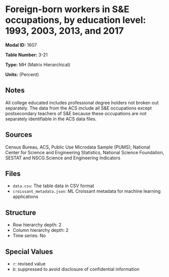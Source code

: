 # Foreign-born workers in S&E occupations, by education level: 1993, 2003, 2013, and 2017

**Modal ID:** 1607

**Table Number:** 3-21

**Type:** MH (Matrix Hierarchical)

**Units:** (Percent)

## Notes

All college educated includes professional degree holders not broken out separately. The data from the ACS include all S&E occupations except postsecondary teachers of S&E because these occupations are not separately identifiable in the ACS data files.

## Sources

Census Bureau, ACS, Public Use Microdata Sample (PUMS); National Center for Science and Engineering Statistics, National Science Foundation, SESTAT and NSCG.Science and Engineering Indicators

## Files

- `data.csv`: The table data in CSV format
- `croissant_metadata.json`: ML Croissant metadata for machine learning applications

## Structure

- Row hierarchy depth: 2
- Column hierarchy depth: 2
- Time series: No

## Special Values

- `r`: revised value
- `D`: suppressed to avoid disclosure of confidential information
